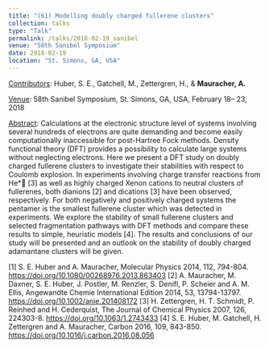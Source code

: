 ```yaml
---
title: "(61) Modelling doubly charged fullerene clusters"
collection: talks
type: "Talk"
permalink: /talks/2018-02-19_sanibel
venue: "58th Sanibel Symposium"
date: 2018-02-19
location: "St. Simons, GA, USA"
---
```


<u>Contributors</u>: Huber, S. E., Gatchell, M., Zettergren, H., & <b>Mauracher, A.</b>

<u>Venue</u>: 58th Sanibel Symposium, St. Simons, GA, USA, February 18– 23, 2018

<u>Abstract</u>: Calculations at the electronic structure level of systems involving several hundreds of electrons are quite demanding and become easily computationally inaccessible for post-Hartree Fock methods. Density functional theory (DFT) provides a possibility to calculate large systems without neglecting electrons.
Here we present a DFT study on doubly charged fullerene clusters to investigate their stabilities with respect to Coulomb explosion. In experiments involving charge transfer reactions from He* [3] as well as highly charged Xenon cations to neutral clusters of fullerenes, both dianions [2] and dications [3] have been observed, respectively. For both negatively and positively charged systems the pentamer is the smallest fullerene cluster which was detected in experiments. We explore the stability of small fullerene clusters and selected fragmentation pathways with DFT methods and compare these results to simple, heuristic models [4]. The results and conclusions of our study will be presented and an outlook on the stability of doubly charged adamantane clusters will be given.

[1]	S. E. Huber and A. Mauracher, Molecular Physics 2014, 112, 794-804. https://doi.org/10.1080/00268976.2013.863403
[2]	A. Mauracher, M. Daxner, S. E. Huber, J. Postler, M. Renzler, S. Denifl, P. Scheier and A. M. Ellis, Angewandte Chemie International Edition 2014, 53, 13794-13797. https://doi.org/10.1002/anie.201408172
[3]	H. Zettergren, H. T. Schmidt, P. Reinhed and H. Cederquist, The Journal of Chemical Physics 2007, 126, 224303-8. https://doi.org/10.1063/1.2743433
[4]	S. E. Huber, M. Gatchell, H. Zettergren and A. Mauracher, Carbon 2016, 109, 843-850. https://doi.org/10.1016/j.carbon.2016.08.056


<!---
[Slides](http://stefaneha.github.io/files/2024-09-16_OEGP.pdf){:target="_blank"}
-->